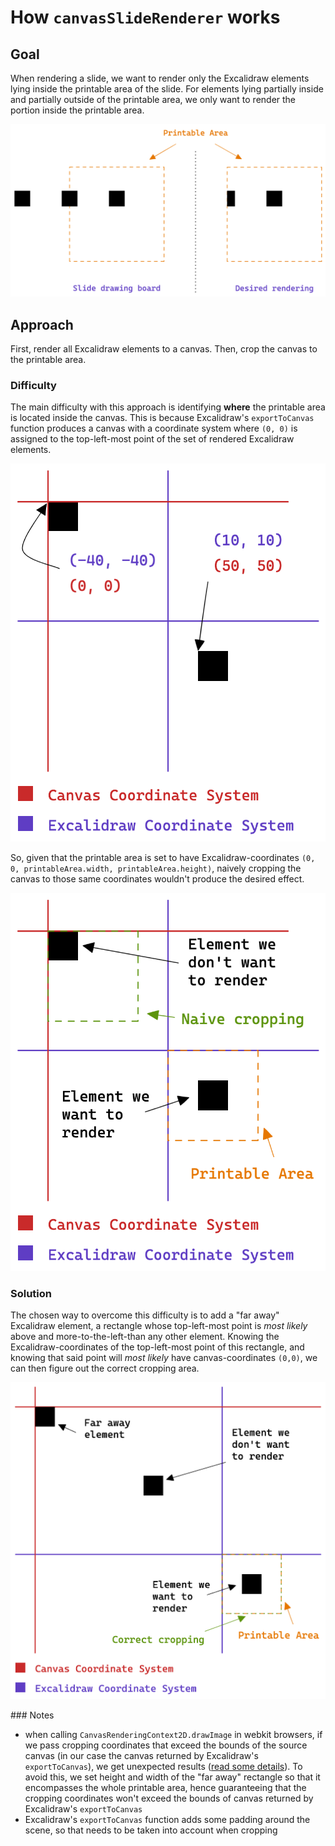 # How `canvasSlideRenderer` works

## Goal

When rendering a slide, we want to render only the Excalidraw elements lying
inside the printable area of the slide. For elements lying partially inside and
partially outside of the printable area, we only want to render the portion
inside the printable area.

![](./desired-result.png)

## Approach

First, render all Excalidraw elements to a canvas. Then, crop the canvas to the
printable area.

### Difficulty

The main difficulty with this approach is identifying **where** the printable
area is located inside the canvas. This is because Excalidraw's `exportToCanvas`
function produces a canvas with a coordinate system where `(0, 0)` is assigned
to the top-left-most point of the set of rendered Excalidraw elements.

![](./coordinate-systems.png)

So, given that the printable area is set to have Excalidraw-coordinates
`(0, 0, printableArea.width, printableArea.height)`, naively cropping the canvas
to those same coordinates wouldn't produce the desired effect.

![](./naive-cropping.png)

### Solution

The chosen way to overcome this difficulty is to add a "far away" Excalidraw
element, a rectangle whose top-left-most point is _most likely_ above and
more-to-the-left-than any other element. Knowing the Excalidraw-coordinates of
the top-left-most point of this rectangle, and knowing that said point will
_most likely_ have canvas-coordinates `(0,0)`, we can then figure out the
correct cropping area.

![](./correct-cropping.png)

### Notes

- when calling `CanvasRenderingContext2D.drawImage` in webkit browsers, if we
  pass cropping coordinates that exceed the bounds of the source canvas (in our
  case the canvas returned by Excalidraw's `exportToCanvas`), we get unexpected
  results ([read some details](https://stackoverflow.com/q/35500999)). To avoid
  this, we set height and width of the "far away" rectangle so that it
  encompasses the whole printable area, hence guaranteeing that the cropping
  coordinates won't exceed the bounds of canvas returned by Excalidraw's
  `exportToCanvas`
- Excalidraw's `exportToCanvas` function adds some padding around the scene, so
  that needs to be taken into account when cropping
